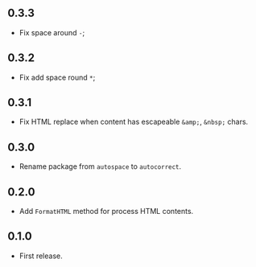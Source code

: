 0.3.3
--------

- Fix space around `-`;

0.3.2
--------

- Fix add space round `*`;

0.3.1
--------

- Fix HTML replace when content has escapeable `&amp;`, `&nbsp;` chars.

0.3.0
--------

- Rename package from `autospace` to `autocorrect`.

0.2.0
--------

- Add `FormatHTML` method for process HTML contents.

0.1.0
--------

- First release.
